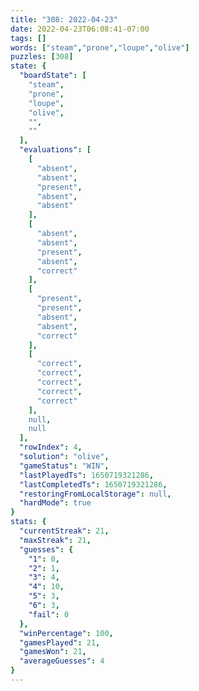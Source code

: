 ```yaml
---
title: "308: 2022-04-23"
date: 2022-04-23T06:08:41-07:00
tags: []
words: ["steam","prone","loupe","olive"]
puzzles: [308]
state: {
  "boardState": [
    "steam",
    "prone",
    "loupe",
    "olive",
    "",
    ""
  ],
  "evaluations": [
    [
      "absent",
      "absent",
      "present",
      "absent",
      "absent"
    ],
    [
      "absent",
      "absent",
      "present",
      "absent",
      "correct"
    ],
    [
      "present",
      "present",
      "absent",
      "absent",
      "correct"
    ],
    [
      "correct",
      "correct",
      "correct",
      "correct",
      "correct"
    ],
    null,
    null
  ],
  "rowIndex": 4,
  "solution": "olive",
  "gameStatus": "WIN",
  "lastPlayedTs": 1650719321286,
  "lastCompletedTs": 1650719321286,
  "restoringFromLocalStorage": null,
  "hardMode": true
}
stats: {
  "currentStreak": 21,
  "maxStreak": 21,
  "guesses": {
    "1": 0,
    "2": 1,
    "3": 4,
    "4": 10,
    "5": 3,
    "6": 3,
    "fail": 0
  },
  "winPercentage": 100,
  "gamesPlayed": 21,
  "gamesWon": 21,
  "averageGuesses": 4
}
---
```


<!-- more -->
